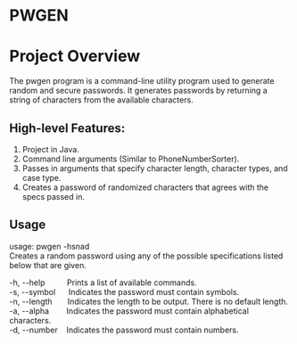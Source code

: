 # PWGEN
# Project Overview

The pwgen program is a command-line utility program used to generate random and secure passwords. 
It generates passwords by returning a string of characters from the available characters.

## High-level Features:

1. Project in Java. 
2. Command line arguments (Similar to PhoneNumberSorter).
3. Passes in arguments that specify character length, character types, and case type. 
4. Creates a password of randomized characters that agrees with the specs passed in.

## Usage
usage: pwgen -hsnad <br>
Creates a random password using any of the possible specifications listed below that are given. 

-h, --help&nbsp;&nbsp;&nbsp;&nbsp;&nbsp;&nbsp;&nbsp;&nbsp;&nbsp;&nbsp;Prints a list of available commands. <br>
-s, --symbol&nbsp;&nbsp;&nbsp;&nbsp;&nbsp;&nbsp;Indicates the password must contain symbols. <br>
-n, --length&nbsp;&nbsp;&nbsp;&nbsp;&nbsp;&nbsp;&nbsp;Indicates the length to be output. There is no default length. <br>
-a, --alpha&nbsp;&nbsp;&nbsp;&nbsp;&nbsp;&nbsp;&nbsp;&nbsp;Indicates the password must contain alphabetical characters. <br>
-d, --number&nbsp;&nbsp;&nbsp;&nbsp;Indicates the password must contain numbers. <br>
